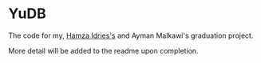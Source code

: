 # YuDB

The code for my, [Hamza Idries's](https://github.com/HamzaIdries) and Ayman Malkawi's graduation project.

More detail will be added to the readme upon completion.